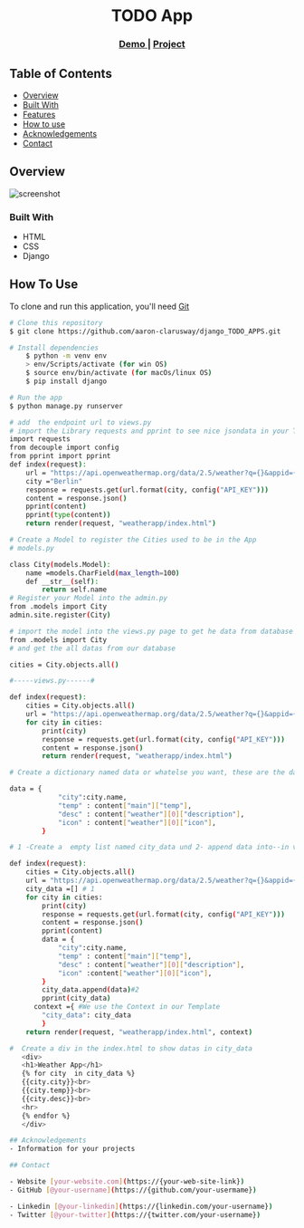 <!-- Please update value in the {}  -->

<h1 align="center">TODO App</h1>


<div align="center">
  <h3>
    <a href="https://{your-demo-link.your-domain}">
      Demo
    </a>
     | 
    <a href="https://{your-url-to-the-solution}">
      Project
    </a>
 
  </h3>
</div>

<!-- TABLE OF CONTENTS -->

## Table of Contents

- [Overview](#overview)
- [Built With](#built-with)
- [Features](#features)
- [How to use](#how-to-use)
- [Acknowledgements](#acknowledgements)
- [Contact](#contact)

<!-- OVERVIEW -->

## Overview

![screenshot](https://user-images.githubusercontent.com/16707738/92399059-5716eb00-f132-11ea-8b14-bcacdc8ec97b.png)

### Built With

<!-- This section should list any major frameworks that you built your project using. Here are a few examples.-->

- HTML
- CSS
- Django

## How To Use

<!-- This is an example, please update according to your application -->

To clone and run this application, you'll need [Git](https://git-scm.com) 
```bash
# Clone this repository
$ git clone https://github.com/aaron-clarusway/django_TODO_APPS.git

# Install dependencies
    $ python -m venv env
    > env/Scripts/activate (for win OS)
    $ source env/bin/activate (for macOs/linux OS)
    $ pip install django

# Run the app
$ python manage.py runserver

# add  the endpoint url to views.py
# import the Library requests and pprint to see nice jsondata in your Terminal
import requests
from decouple import config
from pprint import pprint
def index(request):
    url = "https://api.openweathermap.org/data/2.5/weather?q={}&appid={}&units=metric"
    city ="Berlin"
    response = requests.get(url.format(city, config("API_KEY")))
    content = response.json()
    pprint(content)
    pprint(type(content))
    return render(request, "weatherapp/index.html")

# Create a Model to register the Cities used to be in the App
# models.py

class City(models.Model):
    name =models.CharField(max_length=100)
    def __str__(self):
        return self.name
# Register your Model into the admin.py
from .models import City
admin.site.register(City)

# import the model into the views.py page to get he data from database
from .models import City
# and get the all datas from our database

cities = City.objects.all()

#-----views.py------#

def index(request):
    cities = City.objects.all()
    url = "https://api.openweathermap.org/data/2.5/weather?q={}&appid={}&units=metric"
    for city in cities:
        print(city)
        response = requests.get(url.format(city, config("API_KEY")))
        content = response.json()
        return render(request, "weatherapp/index.html")

# Create a dictionary named data or whatelse you want, these are the datas , that will be used in your app 

data = {
            "city":city.name,
            "temp" : content["main"]["temp"],
            "desc" : content["weather"][0]["description"],
            "icon" : content["weather"][0]["icon"],
        }

# 1 -Create a  empty list named city_data und 2- append data into--in views.py

def index(request):
    cities = City.objects.all()
    url = "https://api.openweathermap.org/data/2.5/weather?q={}&appid={}&units=metric"
    city_data =[] # 1
    for city in cities:
        print(city)
        response = requests.get(url.format(city, config("API_KEY")))
        content = response.json()
        pprint(content)
        data = {
            "city":city.name,
            "temp" : content["main"]["temp"],
            "desc" : content["weather"][0]["description"],
            "icon" :content["weather"][0]["icon"],
        }
        city_data.append(data)#2
        pprint(city_data)
      context ={ #We use the Context in our Template
        "city_data": city_data
        }
    return render(request, "weatherapp/index.html", context)

#  Create a div in the index.html to show datas in city_data
   <div>
   <h1>Weather App</h1> 
   {% for city  in city_data %}
   {{city.city}}<br>
   {{city.temp}}<br>  
   {{city.desc}}<br>
   <hr>
   {% endfor %}
   </div> 

## Acknowledgements
- Information for your projects

## Contact

- Website [your-website.com](https://{your-web-site-link})
- GitHub [@your-username](https://{github.com/your-usermame})

- Linkedin [@your-linkedin](https://{linkedin.com/your-username})
- Twitter [@your-twitter](https://{twitter.com/your-username})
